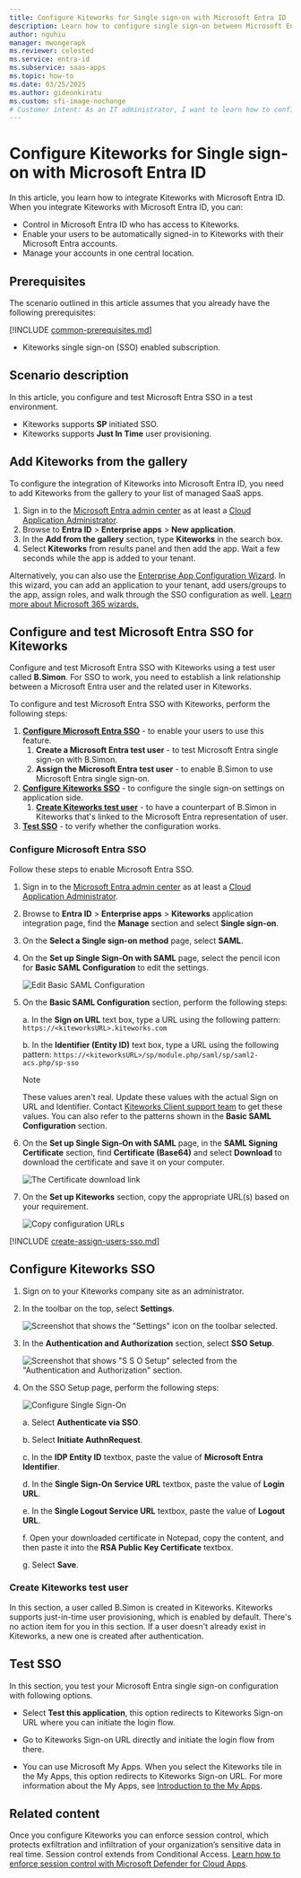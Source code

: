```yaml
---
title: Configure Kiteworks for Single sign-on with Microsoft Entra ID
description: Learn how to configure single sign-on between Microsoft Entra ID and Kiteworks.
author: nguhiu
manager: mwongerapk
ms.reviewer: celested
ms.service: entra-id
ms.subservice: saas-apps
ms.topic: how-to
ms.date: 03/25/2025
ms.author: gideonkiratu
ms.custom: sfi-image-nochange
# Customer intent: As an IT administrator, I want to learn how to configure single sign-on between Microsoft Entra ID and Kiteworks so that I can control who has access to Kiteworks, enable automatic sign-in with Microsoft Entra accounts, and manage my accounts in one central location.
---
```


# Configure Kiteworks for Single sign-on with Microsoft Entra ID

In this article,  you learn how to integrate Kiteworks with Microsoft Entra ID. When you integrate Kiteworks with Microsoft Entra ID, you can:

* Control in Microsoft Entra ID who has access to Kiteworks.
* Enable your users to be automatically signed-in to Kiteworks with their Microsoft Entra accounts.
* Manage your accounts in one central location.

## Prerequisites
The scenario outlined in this article assumes that you already have the following prerequisites:

[!INCLUDE [common-prerequisites.md](~/identity/saas-apps/includes/common-prerequisites.md)]
* Kiteworks single sign-on (SSO) enabled subscription.

## Scenario description

In this article,  you configure and test Microsoft Entra SSO in a test environment.

* Kiteworks supports **SP** initiated SSO.
* Kiteworks supports **Just In Time** user provisioning.

## Add Kiteworks from the gallery

To configure the integration of Kiteworks into Microsoft Entra ID, you need to add Kiteworks from the gallery to your list of managed SaaS apps.

1. Sign in to the [Microsoft Entra admin center](https://entra.microsoft.com) as at least a [Cloud Application Administrator](~/identity/role-based-access-control/permissions-reference.md#cloud-application-administrator).
1. Browse to **Entra ID** > **Enterprise apps** > **New application**.
1. In the **Add from the gallery** section, type **Kiteworks** in the search box.
1. Select **Kiteworks** from results panel and then add the app. Wait a few seconds while the app is added to your tenant.

 Alternatively, you can also use the [Enterprise App Configuration Wizard](https://portal.office.com/AdminPortal/home?Q=Docs#/azureadappintegration). In this wizard, you can add an application to your tenant, add users/groups to the app, assign roles, and walk through the SSO configuration as well. [Learn more about Microsoft 365 wizards.](/microsoft-365/admin/misc/azure-ad-setup-guides)

<a name='configure-and-test-azure-ad-sso-for-kiteworks'></a>

## Configure and test Microsoft Entra SSO for Kiteworks

Configure and test Microsoft Entra SSO with Kiteworks using a test user called **B.Simon**. For SSO to work, you need to establish a link relationship between a Microsoft Entra user and the related user in Kiteworks.

To configure and test Microsoft Entra SSO with Kiteworks, perform the following steps:

1. **[Configure Microsoft Entra SSO](#configure-azure-ad-sso)** - to enable your users to use this feature.
    1. **Create a Microsoft Entra test user** - to test Microsoft Entra single sign-on with B.Simon.
    1. **Assign the Microsoft Entra test user** - to enable B.Simon to use Microsoft Entra single sign-on.
1. **[Configure Kiteworks SSO](#configure-kiteworks-sso)** - to configure the single sign-on settings on application side.
    1. **[Create Kiteworks test user](#create-kiteworks-test-user)** - to have a counterpart of B.Simon in Kiteworks that's linked to the Microsoft Entra representation of user.
1. **[Test SSO](#test-sso)** - to verify whether the configuration works.

<a name='configure-azure-ad-sso'></a>

### Configure Microsoft Entra SSO

Follow these steps to enable Microsoft Entra SSO.

1. Sign in to the [Microsoft Entra admin center](https://entra.microsoft.com) as at least a [Cloud Application Administrator](~/identity/role-based-access-control/permissions-reference.md#cloud-application-administrator).
1. Browse to **Entra ID** > **Enterprise apps** > **Kiteworks** application integration page, find the **Manage** section and select **Single sign-on**.
1. On the **Select a Single sign-on method** page, select **SAML**.
1. On the **Set up Single Sign-On with SAML** page, select the pencil icon for **Basic SAML Configuration** to edit the settings.

   ![Edit Basic SAML Configuration](common/edit-urls.png)

1. On the **Basic SAML Configuration** section, perform the following steps:

	a. In the **Sign on URL** text box, type a URL using the following pattern:
    `https://<kiteworksURL>.kiteworks.com`

    b. In the **Identifier (Entity ID)** text box, type a URL using the following pattern:
    `https://<kiteworksURL>/sp/module.php/saml/sp/saml2-acs.php/sp-sso`

	> [!NOTE]
	> These values aren't real. Update these values with the actual Sign on URL and Identifier. Contact [Kiteworks Client support team](https://accellion.com/support) to get these values. You can also refer to the patterns shown in the **Basic SAML Configuration** section.

1. On the **Set up Single Sign-On with SAML** page, in the **SAML Signing Certificate** section,  find **Certificate (Base64)** and select **Download** to download the certificate and save it on your computer.

	![The Certificate download link](common/certificatebase64.png)

1. On the **Set up Kiteworks** section, copy the appropriate URL(s) based on your requirement.

	![Copy configuration URLs](common/copy-configuration-urls.png)

<a name='create-an-azure-ad-test-user'></a>

[!INCLUDE [create-assign-users-sso.md](~/identity/saas-apps/includes/create-assign-users-sso.md)]

## Configure Kiteworks SSO

1. Sign on to your Kiteworks company site as an administrator.

1. In the toolbar on the top, select **Settings**.

    ![Screenshot that shows the "Settings" icon on the toolbar selected.](./media/kiteworks-tutorial/settings.png)

1. In the **Authentication and Authorization** section, select **SSO Setup**.

    ![Screenshot that shows "S S O Setup" selected from the "Authentication and Authorization" section.](./media/kiteworks-tutorial/authentication.png)

1. On the SSO Setup page, perform the following steps:

    ![Configure Single Sign-On](./media/kiteworks-tutorial/setup-page.png)

    a. Select **Authenticate via SSO**.

    b. Select **Initiate AuthnRequest**.

    c. In the **IDP Entity ID** textbox, paste the value of **Microsoft Entra Identifier**.

    d. In the **Single Sign-On Service URL** textbox, paste the value of **Login URL**.

    e. In the **Single Logout Service URL** textbox, paste the value of **Logout URL**.

    f. Open your downloaded certificate in Notepad, copy the content, and then paste it into the **RSA Public Key Certificate** textbox.

    g. Select **Save**.

### Create Kiteworks test user

In this section, a user called B.Simon is created in Kiteworks. Kiteworks supports just-in-time user provisioning, which is enabled by default. There's no action item for you in this section. If a user doesn't already exist in Kiteworks, a new one is created after authentication.

## Test SSO

In this section, you test your Microsoft Entra single sign-on configuration with following options. 

* Select **Test this application**, this option redirects to Kiteworks Sign-on URL where you can initiate the login flow. 

* Go to Kiteworks Sign-on URL directly and initiate the login flow from there.

* You can use Microsoft My Apps. When you select the Kiteworks tile in the My Apps, this option redirects to Kiteworks Sign-on URL. For more information about the My Apps, see [Introduction to the My Apps](https://support.microsoft.com/account-billing/sign-in-and-start-apps-from-the-my-apps-portal-2f3b1bae-0e5a-4a86-a33e-876fbd2a4510).

## Related content

Once you configure Kiteworks you can enforce session control, which protects exfiltration and infiltration of your organization’s sensitive data in real time. Session control extends from Conditional Access. [Learn how to enforce session control with Microsoft Defender for Cloud Apps](/cloud-app-security/proxy-deployment-aad).
